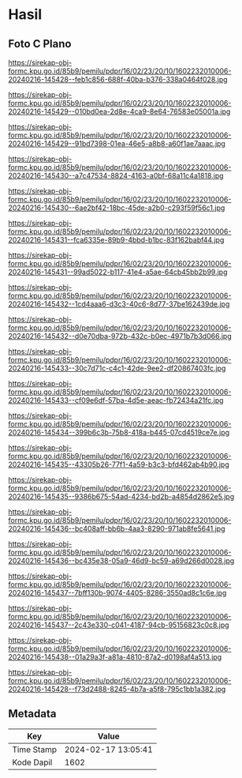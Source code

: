 # Hasil

## Foto C Plano

https://sirekap-obj-formc.kpu.go.id/85b9/pemilu/pdpr/16/02/23/20/10/1602232010006-20240216-145428--feb1c856-688f-40ba-b376-338a0464f028.jpg

https://sirekap-obj-formc.kpu.go.id/85b9/pemilu/pdpr/16/02/23/20/10/1602232010006-20240216-145429--010bd0ea-2d8e-4ca9-8e64-76583e05001a.jpg

https://sirekap-obj-formc.kpu.go.id/85b9/pemilu/pdpr/16/02/23/20/10/1602232010006-20240216-145429--91bd7398-01ea-46e5-a8b8-a60f1ae7aaac.jpg

https://sirekap-obj-formc.kpu.go.id/85b9/pemilu/pdpr/16/02/23/20/10/1602232010006-20240216-145430--a7c47534-8824-4163-a0bf-68a11c4a1818.jpg

https://sirekap-obj-formc.kpu.go.id/85b9/pemilu/pdpr/16/02/23/20/10/1602232010006-20240216-145430--6ae2bf42-18bc-45de-a2b0-c293f59f56c1.jpg

https://sirekap-obj-formc.kpu.go.id/85b9/pemilu/pdpr/16/02/23/20/10/1602232010006-20240216-145431--fca6335e-89b9-4bbd-b1bc-83f162babf44.jpg

https://sirekap-obj-formc.kpu.go.id/85b9/pemilu/pdpr/16/02/23/20/10/1602232010006-20240216-145431--99ad5022-b117-41e4-a5ae-64cb45bb2b99.jpg

https://sirekap-obj-formc.kpu.go.id/85b9/pemilu/pdpr/16/02/23/20/10/1602232010006-20240216-145432--1cd4aaa6-d3c3-40c6-8d77-37be162439de.jpg

https://sirekap-obj-formc.kpu.go.id/85b9/pemilu/pdpr/16/02/23/20/10/1602232010006-20240216-145432--d0e70dba-972b-432c-b0ec-4971b7b3d066.jpg

https://sirekap-obj-formc.kpu.go.id/85b9/pemilu/pdpr/16/02/23/20/10/1602232010006-20240216-145433--30c7d71c-c4c1-42de-9ee2-df20867403fc.jpg

https://sirekap-obj-formc.kpu.go.id/85b9/pemilu/pdpr/16/02/23/20/10/1602232010006-20240216-145433--cf09e6df-57ba-4d5e-aeac-fb72434a21fc.jpg

https://sirekap-obj-formc.kpu.go.id/85b9/pemilu/pdpr/16/02/23/20/10/1602232010006-20240216-145434--399b6c3b-75b8-418a-b445-07cd4519ce7e.jpg

https://sirekap-obj-formc.kpu.go.id/85b9/pemilu/pdpr/16/02/23/20/10/1602232010006-20240216-145435--43305b26-77f1-4a59-b3c3-bfd462ab4b90.jpg

https://sirekap-obj-formc.kpu.go.id/85b9/pemilu/pdpr/16/02/23/20/10/1602232010006-20240216-145435--9386b675-54ad-4234-bd2b-a4854d2862e5.jpg

https://sirekap-obj-formc.kpu.go.id/85b9/pemilu/pdpr/16/02/23/20/10/1602232010006-20240216-145436--bc408aff-bb6b-4aa3-8290-971ab8fe5641.jpg

https://sirekap-obj-formc.kpu.go.id/85b9/pemilu/pdpr/16/02/23/20/10/1602232010006-20240216-145436--bc435e38-05a9-46d9-bc59-a69d266d0028.jpg

https://sirekap-obj-formc.kpu.go.id/85b9/pemilu/pdpr/16/02/23/20/10/1602232010006-20240216-145437--7bff130b-9074-4405-8286-3550ad8c1c6e.jpg

https://sirekap-obj-formc.kpu.go.id/85b9/pemilu/pdpr/16/02/23/20/10/1602232010006-20240216-145437--2c43e330-c041-4187-94cb-95156823c0c8.jpg

https://sirekap-obj-formc.kpu.go.id/85b9/pemilu/pdpr/16/02/23/20/10/1602232010006-20240216-145438--01a29a3f-a81a-4810-87a2-d0198af4a513.jpg

https://sirekap-obj-formc.kpu.go.id/85b9/pemilu/pdpr/16/02/23/20/10/1602232010006-20240216-145428--f73d2488-8245-4b7a-a5f8-795c1bb1a382.jpg


## Metadata

| Key        | Value               |
| ---------- | ------------------- |
| Time Stamp | 2024-02-17 13:05:41 |
| Kode Dapil | 1602                |



